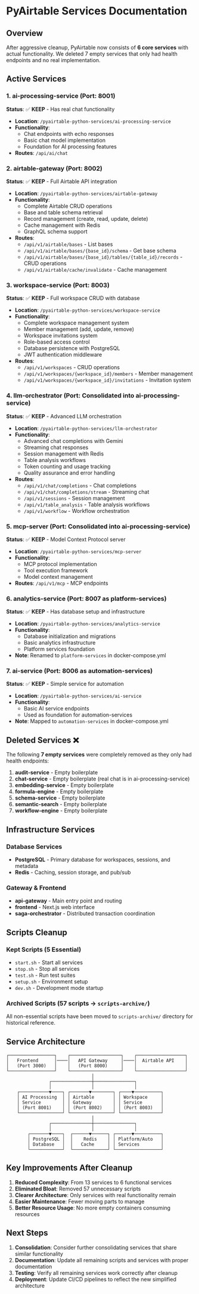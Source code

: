# PyAirtable Services Documentation

## Overview

After aggressive cleanup, PyAirtable now consists of **6 core services** with actual functionality. We deleted 7 empty services that only had health endpoints and no real implementation.

## Active Services

### 1. **ai-processing-service** (Port: 8001)
**Status**: ✅ **KEEP** - Has real chat functionality
- **Location**: `/pyairtable-python-services/ai-processing-service`
- **Functionality**: 
  - Chat endpoints with echo responses
  - Basic chat model implementation
  - Foundation for AI processing features
- **Routes**: `/api/ai/chat`

### 2. **airtable-gateway** (Port: 8002)
**Status**: ✅ **KEEP** - Full Airtable API integration
- **Location**: `/pyairtable-python-services/airtable-gateway`
- **Functionality**:
  - Complete Airtable CRUD operations
  - Base and table schema retrieval
  - Record management (create, read, update, delete)
  - Cache management with Redis
  - GraphQL schema support
- **Routes**: 
  - `/api/v1/airtable/bases` - List bases
  - `/api/v1/airtable/bases/{base_id}/schema` - Get base schema
  - `/api/v1/airtable/bases/{base_id}/tables/{table_id}/records` - CRUD operations
  - `/api/v1/airtable/cache/invalidate` - Cache management

### 3. **workspace-service** (Port: 8003)
**Status**: ✅ **KEEP** - Full workspace CRUD with database
- **Location**: `/pyairtable-python-services/workspace-service`
- **Functionality**:
  - Complete workspace management system
  - Member management (add, update, remove)
  - Workspace invitations system
  - Role-based access control
  - Database persistence with PostgreSQL
  - JWT authentication middleware
- **Routes**:
  - `/api/v1/workspaces` - CRUD operations
  - `/api/v1/workspaces/{workspace_id}/members` - Member management
  - `/api/v1/workspaces/{workspace_id}/invitations` - Invitation system

### 4. **llm-orchestrator** (Port: Consolidated into ai-processing-service)
**Status**: ✅ **KEEP** - Advanced LLM orchestration
- **Location**: `/pyairtable-python-services/llm-orchestrator`
- **Functionality**:
  - Advanced chat completions with Gemini
  - Streaming chat responses
  - Session management with Redis
  - Table analysis workflows
  - Token counting and usage tracking
  - Quality assurance and error handling
- **Routes**:
  - `/api/v1/chat/completions` - Chat completions
  - `/api/v1/chat/completions/stream` - Streaming chat
  - `/api/v1/sessions` - Session management
  - `/api/v1/table_analysis` - Table analysis workflows
  - `/api/v1/workflow` - Workflow orchestration

### 5. **mcp-server** (Port: Consolidated into ai-processing-service)
**Status**: ✅ **KEEP** - Model Context Protocol server
- **Location**: `/pyairtable-python-services/mcp-server`
- **Functionality**:
  - MCP protocol implementation
  - Tool execution framework
  - Model context management
- **Routes**: `/api/v1/mcp` - MCP endpoints

### 6. **analytics-service** (Port: 8007 as platform-services)
**Status**: ✅ **KEEP** - Has database setup and infrastructure
- **Location**: `/pyairtable-python-services/analytics-service`
- **Functionality**:
  - Database initialization and migrations
  - Basic analytics infrastructure
  - Platform services foundation
- **Note**: Renamed to `platform-services` in docker-compose.yml

### 7. **ai-service** (Port: 8006 as automation-services)
**Status**: ✅ **KEEP** - Simple service for automation
- **Location**: `/pyairtable-python-services/ai-service`
- **Functionality**:
  - Basic AI service endpoints
  - Used as foundation for automation-services
- **Note**: Mapped to `automation-services` in docker-compose.yml

## Deleted Services ❌

The following **7 empty services** were completely removed as they only had health endpoints:

1. **audit-service** - Empty boilerplate
2. **chat-service** - Empty boilerplate (real chat is in ai-processing-service)
3. **embedding-service** - Empty boilerplate
4. **formula-engine** - Empty boilerplate
5. **schema-service** - Empty boilerplate
6. **semantic-search** - Empty boilerplate
7. **workflow-engine** - Empty boilerplate

## Infrastructure Services

### Database Services
- **PostgreSQL** - Primary database for workspaces, sessions, and metadata
- **Redis** - Caching, session storage, and pub/sub

### Gateway & Frontend
- **api-gateway** - Main entry point and routing
- **frontend** - Next.js web interface
- **saga-orchestrator** - Distributed transaction coordination

## Scripts Cleanup

### Kept Scripts (5 Essential)
- `start.sh` - Start all services
- `stop.sh` - Stop all services  
- `test.sh` - Run test suites
- `setup.sh` - Environment setup
- `dev.sh` - Development mode startup

### Archived Scripts (57 scripts → `scripts-archive/`)
All non-essential scripts have been moved to `scripts-archive/` directory for historical reference.

## Service Architecture

```
┌─────────────────┐    ┌───────────────────┐    ┌──────────────────┐
│   Frontend      │────│   API Gateway     │────│  Airtable API    │
│   (Port 3000)   │    │   (Port 8000)     │    │                  │
└─────────────────┘    └───────────────────┘    └──────────────────┘
                                │
                ┌───────────────┼───────────────┐
                │               │               │
    ┌───────────▼────┐ ┌───────▼────────┐ ┌────▼──────────┐
    │ AI Processing  │ │ Airtable       │ │ Workspace     │
    │ Service        │ │ Gateway        │ │ Service       │
    │ (Port 8001)    │ │ (Port 8002)    │ │ (Port 8003)   │
    └────────────────┘ └────────────────┘ └───────────────┘
                                │
                ┌───────────────┼───────────────┐
                │               │               │
        ┌───────▼────┐  ┌──────▼──────┐ ┌──────▼──────────┐
        │ PostgreSQL │  │    Redis    │ │ Platform/Auto   │
        │ Database   │  │   Cache     │ │ Services        │
        └────────────┘  └─────────────┘ └─────────────────┘
```

## Key Improvements After Cleanup

1. **Reduced Complexity**: From 13 services to 6 functional services
2. **Eliminated Bloat**: Removed 57 unnecessary scripts
3. **Clearer Architecture**: Only services with real functionality remain
4. **Easier Maintenance**: Fewer moving parts to manage
5. **Better Resource Usage**: No more empty containers consuming resources

## Next Steps

1. **Consolidation**: Consider further consolidating services that share similar functionality
2. **Documentation**: Update all remaining scripts and services with proper documentation
3. **Testing**: Verify all remaining services work correctly after cleanup
4. **Deployment**: Update CI/CD pipelines to reflect the new simplified architecture
